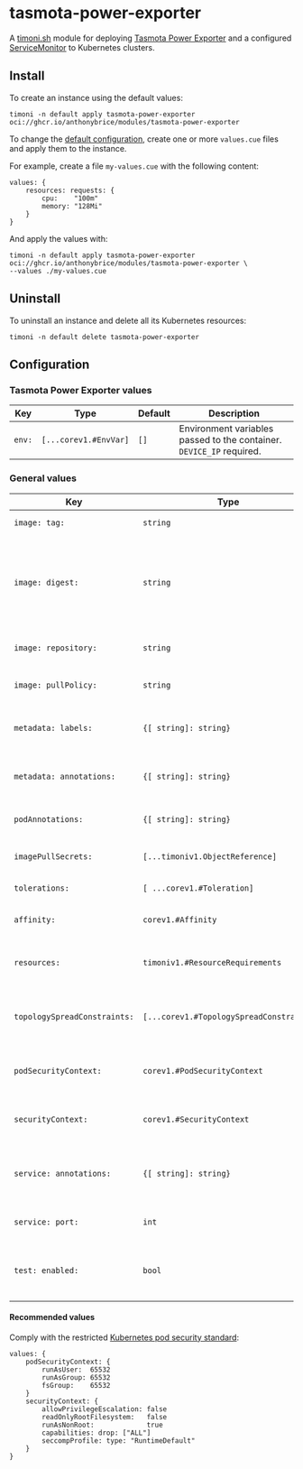 # tasmota-power-exporter

A [timoni.sh](http://timoni.sh) module for deploying [Tasmota Power Exporter](https://github.com/astr0n8t/tasmota-power-exporter) and a configured [ServiceMonitor](https://docs.openshift.com/container-platform/4.12/rest_api/monitoring_apis/servicemonitor-monitoring-coreos-com-v1.html) to Kubernetes clusters.

## Install

To create an instance using the default values:

```shell
timoni -n default apply tasmota-power-exporter oci://ghcr.io/anthonybrice/modules/tasmota-power-exporter
```

To change the [default configuration](#configuration),
create one or more `values.cue` files and apply them to the instance.

For example, create a file `my-values.cue` with the following content:

```cue
values: {
	resources: requests: {
		cpu:    "100m"
		memory: "128Mi"
	}
}
```

And apply the values with:

```shell
timoni -n default apply tasmota-power-exporter oci://ghcr.io/anthonybrice/modules/tasmota-power-exporter \
--values ./my-values.cue
```

## Uninstall

To uninstall an instance and delete all its Kubernetes resources:

```shell
timoni -n default delete tasmota-power-exporter
```

## Configuration

### Tasmota Power Exporter values

| Key    | Type                  | Default | Description                                                          |
|--------|-----------------------|---------|----------------------------------------------------------------------|
| `env:` | `[...corev1.#EnvVar]` | `[]`    | Environment variables passed to the container. `DEVICE_IP` required. |

### General values

| Key                          | Type                                    | Default                                   | Description                                                                                                                                  |
|------------------------------|-----------------------------------------|-------------------------------------------|----------------------------------------------------------------------------------------------------------------------------------------------|
| `image: tag:`                | `string`                                | `<latest version>`                        | Container image tag                                                                                                                          |
| `image: digest:`             | `string`                                | `<latest digest>`                         | Container image digest, takes precedence over `tag` when specified                                                                           |
| `image: repository:`         | `string`                                | `ghcr.io/astr0n8t/tasmota-power-exporter` | Container image repository                                                                                                                   |
| `image: pullPolicy:`         | `string`                                | `IfNotPresent`                            | [Kubernetes image pull policy](https://kubernetes.io/docs/concepts/containers/images/#image-pull-policy)                                     |
| `metadata: labels:`          | `{[ string]: string}`                   | `{}`                                      | Common labels for all resources                                                                                                              |
| `metadata: annotations:`     | `{[ string]: string}`                   | `{}`                                      | Common annotations for all resources                                                                                                         |
| `podAnnotations:`            | `{[ string]: string}`                   | `{}`                                      | Annotations applied to pods                                                                                                                  |
| `imagePullSecrets:`          | `[...timoniv1.ObjectReference]`         | `[]`                                      | [Kubernetes image pull secrets](https://kubernetes.io/docs/concepts/containers/images/#specifying-imagepullsecrets-on-a-pod)                 |
| `tolerations:`               | `[ ...corev1.#Toleration]`              | `[]`                                      | [Kubernetes toleration](https://kubernetes.io/docs/concepts/scheduling-eviction/taint-and-toleration)                                        |
| `affinity:`                  | `corev1.#Affinity`                      | `{}`                                      | [Kubernetes affinity and anti-affinity](https://kubernetes.io/docs/concepts/scheduling-eviction/assign-pod-node/#affinity-and-anti-affinity) |
| `resources:`                 | `timoniv1.#ResourceRequirements`        | `{}`                                      | [Kubernetes resource requests and limits](https://kubernetes.io/docs/concepts/configuration/manage-resources-containers)                     |
| `topologySpreadConstraints:` | `[...corev1.#TopologySpreadConstraint]` | `[]`                                      | [Kubernetes pod topology spread constraints](https://kubernetes.io/docs/concepts/scheduling-eviction/topology-spread-constraints)            |
| `podSecurityContext:`        | `corev1.#PodSecurityContext`            | `{}`                                      | [Kubernetes pod security context](https://kubernetes.io/docs/tasks/configure-pod-container/security-context)                                 |
| `securityContext:`           | `corev1.#SecurityContext`               | `{}`                                      | [Kubernetes container security context](https://kubernetes.io/docs/tasks/configure-pod-container/security-context)                           |
| `service: annotations:`      | `{[ string]: string}`                   | `{}`                                      | Annotations applied to the Kubernetes Service                                                                                                |
| `service: port:`             | `int`                                   | `80`                                      | Kubernetes Service HTTP port                                                                                                                 |
| `test: enabled:`             | `bool`                                  | `false`                                   | Run end-to-end tests at install and upgrades                                                                                                 |

#### Recommended values

Comply with the restricted [Kubernetes pod security standard](https://kubernetes.io/docs/concepts/security/pod-security-standards/):

```cue
values: {
	podSecurityContext: {
		runAsUser:  65532
		runAsGroup: 65532
		fsGroup:    65532
	}
	securityContext: {
		allowPrivilegeEscalation: false
		readOnlyRootFilesystem:   false
		runAsNonRoot:             true
		capabilities: drop: ["ALL"]
		seccompProfile: type: "RuntimeDefault"
	}
}
```
